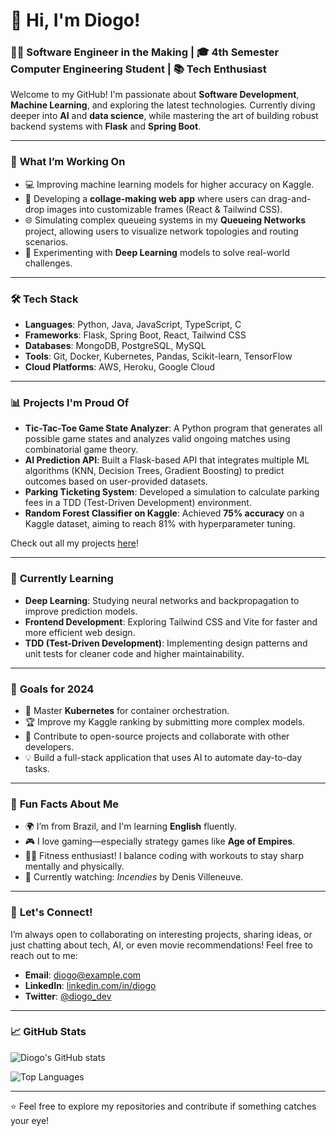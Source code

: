 # 👋 Hi, I'm Diogo!

### 👨‍💻 Software Engineer in the Making | 🎓 4th Semester Computer Engineering Student | 📚 Tech Enthusiast

Welcome to my GitHub! I'm passionate about **Software Development**, **Machine Learning**, and exploring the latest technologies. Currently diving deeper into **AI** and **data science**, while mastering the art of building robust backend systems with **Flask** and **Spring Boot**.

---

### 🔭 **What I’m Working On**

- 💻 Improving machine learning models for higher accuracy on Kaggle.
- 🚀 Developing a **collage-making web app** where users can drag-and-drop images into customizable frames (React & Tailwind CSS).
- 🌐 Simulating complex queueing systems in my **Queueing Networks** project, allowing users to visualize network topologies and routing scenarios.
- 🤖 Experimenting with **Deep Learning** models to solve real-world challenges.

---

### 🛠 **Tech Stack**

- **Languages**: Python, Java, JavaScript, TypeScript, C
- **Frameworks**: Flask, Spring Boot, React, Tailwind CSS
- **Databases**: MongoDB, PostgreSQL, MySQL
- **Tools**: Git, Docker, Kubernetes, Pandas, Scikit-learn, TensorFlow
- **Cloud Platforms**: AWS, Heroku, Google Cloud

---

### 📊 **Projects I'm Proud Of**

- **Tic-Tac-Toe Game State Analyzer**: A Python program that generates all possible game states and analyzes valid ongoing matches using combinatorial game theory.
- **AI Prediction API**: Built a Flask-based API that integrates multiple ML algorithms (KNN, Decision Trees, Gradient Boosting) to predict outcomes based on user-provided datasets.
- **Parking Ticketing System**: Developed a simulation to calculate parking fees in a TDD (Test-Driven Development) environment.
- **Random Forest Classifier on Kaggle**: Achieved **75% accuracy** on a Kaggle dataset, aiming to reach 81% with hyperparameter tuning.

Check out all my projects [here](https://github.com/Diogo)!

---

### 🌱 **Currently Learning**

- **Deep Learning**: Studying neural networks and backpropagation to improve prediction models.
- **Frontend Development**: Exploring Tailwind CSS and Vite for faster and more efficient web design.
- **TDD (Test-Driven Development)**: Implementing design patterns and unit tests for cleaner code and higher maintainability.

---

### 🎯 **Goals for 2024**

- 🚀 Master **Kubernetes** for container orchestration.
- 🏆 Improve my Kaggle ranking by submitting more complex models.
- 👥 Contribute to open-source projects and collaborate with other developers.
- 💡 Build a full-stack application that uses AI to automate day-to-day tasks.

---

### 🌟 **Fun Facts About Me**

- 🌍 I’m from Brazil, and I'm learning **English** fluently.
- 🎮 I love gaming—especially strategy games like **Age of Empires**.
- 🏋️‍♂️ Fitness enthusiast! I balance coding with workouts to stay sharp mentally and physically.
- 🎥 Currently watching: *Incendies* by Denis Villeneuve.

---

### 💬 **Let's Connect!**

I’m always open to collaborating on interesting projects, sharing ideas, or just chatting about tech, AI, or even movie recommendations! Feel free to reach out to me:

- **Email**: diogo@example.com
- **LinkedIn**: [linkedin.com/in/diogo](https://linkedin.com/in/diogo)
- **Twitter**: [@diogo_dev](https://twitter.com/diogo_dev)

---

### 📈 **GitHub Stats**

![Diogo's GitHub stats](https://github-readme-stats.vercel.app/api?username=diogo&show_icons=true&theme=radical)

![Top Languages](https://github-readme-stats.vercel.app/api/top-langs/?username=diogo&layout=compact&theme=radical)

---

⭐️ Feel free to explore my repositories and contribute if something catches your eye!

